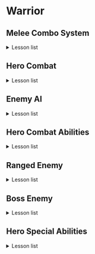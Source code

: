 # Warrior

## Melee Combo System
<details>
  <summary>Lesson list</summary>

  <details>

  <summary>
    
### 3-5 Hero Hero Gameplay Ability

  </summary>
    
> 本节主要内容是在以下两个文件中创建辅助函数（查找角色、控制器、组件等），以供蓝图调用
> - WarriorGameplayAbility
> - WarriorHeroGameplayAbility
  </details>

<details>
  <summary>
    
### 3-6 Ability Input Action

   </summary>
  
> 本节课主要是重复了Input Binding流程的前三个流程
> 
>> 全流程：Native Gameplay Tags -> Input Config Data Asset -> Custom Input Component -> Binding Inputs -> Assign Assets in Editor
>
> Native Gameplay Tags: 声明及定义GameplayTag
> 
> Input Cofig Data Asset: 创建了一个新的数组存储AbilityInputAction
> 
> Custome Input Component: 为绑定action创建了模板函数

</details>

<details>
  <summary>
    
### 3-7 Hero Ability Set

  </summary>

> Hero Character需要把标签传给Ablity System Component，通过标签激活对应的Ability，因此在UDataAsset_HeroStartUpData类里创建了一个结构体，维护标签与ability的关系，并重写了将能力赋予ASC的方法，这样在WarriorHeroCharacter的PossessedBy函数中就会调用子类的GiveToAbilitySystemComponent方法。
</details>

<details>
  <summary>
    
### 3-8 Binding Ability Input

  </summary>
  
> 在Input Component中将Ability与tag绑定，在Hero Character中，调用绑定方法并定义回调函数，回调函数负责触发技能。
</details>

<details>
  <summary>
    
### 3-10 Wait for Gameplay Event

  </summary>
  
> 这两节课主要是创建动画，创建了动画通知用的蓝图，传递标签，并定义了新的标签，供发送通知时使用。（标签主要是用来识别武器的）
</details>

<details>
  <summary>
    
### 3-13 Link Anim Layer

  </summary>
  
> 不同的武器会有不同的动画，为了避免创建复杂的动画图表，采用了分层的概念创建动画。
</details>

<details>
  <summary>
    
### 3-14 Default Weapon Ability

  </summary>
  
> 设置了能力蓝图中，能力标签对其他标签的屏蔽。
> 
> 角色在装备武器时，要链接动画图层，有不同的能力：卸下装备，轻攻击，重攻击等，重新绑定输入映射上下文。
> 
> 角色在卸下装备时，需要卸载动画图层，移除授予的能力，移除输入映射等。
> 
> 这些跟武器相关，所以将这些内容维护在AWarriorHeroWeapon类中，简而言之，我们在捡起武器的同时，也捡起了一套“系统”。
</details>

<details>
  <summary>
    
### 3-15 Grant Weapon Ability

  </summary>
  
> UWarriorAbilitySystemComponent类里添加了GrantHeroWeaponAbilities方法，根据武器关联的能力进行授予。
>
> 设置蓝图。
>
> （不知道为什么少了3-14节的几个资源，已补充）
</details>

<details>
  <summary>
    
### 3-16 Handle Unequip Axe

  </summary>
  
> 卸载武器时，需要unlinke anim class layers，删除mapping context以及清空授权的能力。
>
> UWarriorAbilitySystemComponent负责授权能力以及移除授权能力，已授权的FGameplayAbilitySpecHandle被保存在武器类中。
>
> 补充了3-15结尾遗留部分代码。
</details>

<details>
  <summary>
    
### Stop & Summarize

  </summary>
  
> 前面这部分主要内容是围绕着输入-技能展开的，抛开动画暂且不论，仅输入-技能而言，大概逻辑是mapping context将action与input tag对应起来，而mapping context被存储在data asset中；input component中定义了绑定函数，将action，tag与回调函数进行关联，hero character的possesedby函数加载data asset，setupplayerinputcomponent中则启用了input component中的绑定函数，回调函数也在hero character中被定义，但其真正的实现OnAbilityInputPressed则在WarriorAbilitySystemComponent中，该函数根据标签遍历可激活的技能列表（GetActivatableAbilities()返回的是【可激活】的技能，可激活也就是被授予的技能，区别于【已激活】），如果标签匹配则激活对应技能TryActivateAbility，此时会触发对应蓝图中Activate Ability事件，执行后续逻辑，比如播放montage，设置anim class layer，mapping context，授予能力等等。
> ![Image](README_Img/Chapter3_StopAndSummarize.png)
  </details>


<details>
  <summary>

### 3-17 Light Attack Ability

  </summary>

>讲解了轻攻击能力的配置流程，前面框架搭好以后，流程就是：
>
>定义tag -> 创建action -> Input config中将input tag与action绑定 -> 修改mapping context，将aciton与输入进行映射 -> 创建能力蓝图，设置标签 -> 在武器中修改weapon data，配置input tag与ability
>
>注意：能力蓝图中设置的是ability tag，而其他地方没有记错的话设置的是input tag，Weapon data中将input tag与能力蓝图绑定，也就与ability tag进行了关联。
</details>

<details>
<summary>

### 3-18 Combo Logic

</summary>

> 本节重点是在GA_Hero_LightAttackMaster中创建了连击的逻辑，连续攻击增加计数，超过一定时间进行重置。
> 
> GA_Hero_LightAttack_Axe中则维护了montage的映射。
>
> 注意，montage中的slot可以视作一个“动画播放通道”，以控制不同部位的动画。

</details>

<details>

<summary>

### 3-20 Heavy Attack Logic

</summary>

> 本节与上一节的内容同轻攻击。
  
</details>

<details>

<summary>

### 3-21 Warrior Function Library

</summary>

> 因为连击系统与动画是独立的，现在需要实现这样的功能：轻击3之后可以直接跳转到重击2，就需要进行通信。
>
> 本节创建了一个函数库以供后续使用，比如获取ASC组件，添加标签，移除标签，检测actor是否有标签等。
  
</details>

<details>

<summary>

### 3-22 Jump To Finisher
  
</summary>

> 在轻击和重击的功能蓝图中进行了轻击3->重击2的功能实现，主要思路就是通过Ability System Component添加标签，以识别能否进行跳转。
  
</details>

<details>

<summary>

### 3-23 Slow Motion and Sound FX
  
</summary>

> 基于AnimNotifyState类创建蓝图，重载函数以控制时间流速。
>
> 给montage添加慢动作及音效。
  
</details>

<details>

<summary>

### Bug Fixed
  
</summary>

> 上一节重击1的montage未保存。
>
> 修理了几处bug：之前定义event.unequip.axe标签时多打了空格，修复后导致人物不能正常收回武器，需要在收回武器的能力蓝图和montage中重新选择标签。

</details>

<details>

<summary>

### 3-24 Section Wrap Up
  
</summary>

> 注释调试代码，在FWarriorHeroAbilitySet这个结构体中，AbilityToGrant的类型换为更具体的子类UWarriorHeroGameplayAbility，删除部分无用资源。

</details>


</details>


## Hero Combat

<details>
  <summary>Lesson list</summary>

<details>

<summary>

### 4-3 Set Up Enemy Character
  
</summary>

> 前期准备，创建Enemy的C++类：character，startup data，gameplay ability，combat component。

</details>

<details>

<summary>

### 4-4 Gruntling Guardian
  
</summary>

> 创建动画蓝图，在创建模板动画蓝图的时候，并不需要指定骨骼。

</details>

<details>

<summary>

### 4-5 Asynchronous Loading
  
</summary>

> 主角因为只有一个，在加载start up data的时候是同步加载的，及时阻塞游戏进程，也很快就加载完了；而敌人数量可能是不定的，所以本节采用了异步加载的方式，在进行异步加载的时候还应用了lambda函数。
>
> 回顾一下start up data，该类主要是为了存储ablity而存在的，我们加载start up data也是为了授予主角/敌人能力的，注意，授予能力 ！= 激活能力。

</details>

<details>

<summary>

### 4-6 Spawn Enemy Weapon
  
</summary>

> 给敌人生成武器，创建游戏能力蓝图BP_Guardian_SpawnWeapon，需要设置tag，创建武器类，设置socket等。
</details>

<details>

<summary>

### 4-7 Attribute Set
  
</summary>

> 给角色设置血量，攻击力等属性。通过宏创建辅助函数。
>
> 点击~，在控制台输入showdebug abilitysystem后会显示设置的属性。
</details>

<details>
<summary>

### 4-8 Gameplay Effect
  
</summary>

> 上一节设置了AttributeSet，而Gameplay Effect的作用则是修改属性值。
>
> 本节同时也建立了Curve Table，有点类似于Excel表格填表。
</details>

<details>
<summary>

### 4-9 Apply Gameplay Effect To Self
  
</summary>

> 创建好Gameplay Effect以后，下一步就是怎么应用的问题，首先在UDataAsset_StartUpDataBase中保存UGameplayEffect，之后在GiveToAbilitySystemComponent函数中应用Gameplay Effect。
>
> 注意在DA_Hero中，给StartUpGameplayEffects进行赋值时，有先后顺序，先是MaxHealth，再是CurrentHealth。
</details>


<details>
<summary>

### 4-10 Init Enemy Attributes
  
</summary>

> 跟角色设置属性以及Gameplay Effect的流程差不多，在控制台输出调试信息的时候page down切换到敌人身上，也没有正确显示，于是修改了DefaultGame.ini文件。
</details>

<details>
<summary>

### 4-11 Pawn Combat Interface
  
</summary>

> 为了做伤害检测，首先需要处理武器的碰撞，而碰撞实际跟动画有关，需要设置ANS_ToggleWeaponCollision，因为AnimNotifyState有明确的起止点，以便启用/禁用武器碰撞。
>
> 为了能够启用武器碰撞，首先要获取武器，而武器可以在PawnCombatComponent中被获取，所以可以在PawnCombatComponent中设置一个ToggleCollision函数。
>
> 那么问题是怎么获取PawnCombatComponent？我们可以访问的是HeroCombatComponent/EnemyCombatComponent，对于启用/禁用碰撞而言，我们只需要访问基类PawnCombatComponent即可。
>
>> 1.用FindComponentByClass()获取组件。
>> 
>> 2.BaseCharacter实现自定义的IPawnCombatInterface接口，该接口中只有一个纯虚函数GetPawnCombatComponent()，HeroCharacter/EnemyCharacter需要覆盖虚函数并返回自己的CombatComponent。

</details>

<details>
<summary>

### 4-12 Toggle Weapon Collision
  
</summary>

> 在PawnCombatComponent中创建ToggleWeaponCollision以启用/禁用碰撞，在AnimNotifyState类中进行调用，并在montage中确定AnimNotifyState的起止点。

</details>

<details>
<summary>

### 4-13 On Weapon Begin Overlap
  
</summary>

> 本节主要内容为hit流程，在WeaponBase类有WeaponCollisionBox，将BeginOverlap与EndOverlap与WeaponCollisionBox进行绑定，对碰撞的物体进行检测。
>
> UPawnCombatComponent则用来处理武器碰撞，创建ToggleWeaponCollision函数待完善。

</details>

<details>
<summary>

### 4-14 On Target Interacted
  
</summary>

> 声明委托类型，在进行碰撞时或者碰撞结束后，调用委托绑定的回调函数。
>
> ![Image](README_Img/4-14.png)

</details>


<details>
<summary>

### 4-15 Notify Melee Hit
  
</summary>

> 确保每次攻击时，只攻击一次：在PawnCombatComponent创建一个AAcotr*数组，当检测到对象时加入数组，之后如果再次检测到同一个actor，则直接跳过。
>
> 检测到物体以后，下一步就是进行通知以便就行后续的伤害处理，HeroCombatComponent中重写了OnHitTargetActor，进行伤害检测，在此函数中调用函数UAbilitySystemBlueprintLibrary::SendGameplayEventToActor()。在GA_LightAttack中定义了WaitGameplayEvent节点负责监听（选择了同一个标签），当SendGameplayEventToActor调用以后，该事件会被激活，执行后续伤害处理流程。

</details>

<details>
<summary>

### 4-16 Set Up Attack Montages
  
</summary>

> 为其他轻攻击、重攻击添加ANS通知；为重攻击添加WaitGameplayEvent节点，检测事件。

</details>


<details>
<summary>

### 4-17 Make Gameplay Effect Spec Handle
  
</summary>

> 前面做了hit检测，后续自然就是进行伤害处理，如何通过gameplay effect影响attribute set，流程如图所示：
>
> ![Image](README_Img/4-17.png)
>
> 本节主要是在UWarriorHeroGameplayAbility类中创建了MakeHeroDamageEffectSpecHandle函数，返回FGameplayEffectSpecHandle以供后续使用。

</details>

<details>
<summary>

### 4-18 Hero Damage Info
  
</summary>

> 上一节课的补充，为MakeHeroDamageEffectSpecHandle准备入参，创建Effect Class，tag，获取base damage等。

</details>

<details>
<summary>

### 4-19 Apply Effect Spec Handle To Target
  
</summary>

> 创建好gameplay effect spec handle以后，下一步就是将handle应用于目标：在UWarriorGameplayAbility创建了相关函数，重点是调用UAbilitySystemComponent::ApplyGameplayEffectSpecToTarget函数。

</details>

<details>
<summary>

### 4-20 Capture Relevant Attributes
  
</summary>

> 为了能够进行伤害计算，需要对attributes进行捕获，本节课提供了两种方式进行捕获：一种是较慢的方式，另一种则是通过宏相对而言较快的方式进行捕获。

</details>

<details>
<summary>

### 4-21 Retrieve Hero Damage Info
  
</summary>

> 上节课对attributes进行了捕获，这节课主要是重载UGameplayEffectExecutionCalculation下的Execute_Implementation函数，以取得attributes的值。

</details>

<details>
<summary>

### 4-22 Calculate Final Damage Done
  
</summary>

> 在Execute_Implementation函数中编写**伤害计算逻辑**。

</details>

<details>
<summary>

### 4-23 Set Up Heavy Attacks For Damage
  
</summary>

> 在蓝图中修改heavy attck的逻辑，使得gameplay effect能够作用于attributes。
>
> 至此，前面流程图中Gameplay Effect Execution Calculation环节也就结束了。

</details>


<details>
<summary>

### 4-24 Modify Health Attribute
  
</summary>

> 重载PostGameplayEffectExecute函数，通过Data.EvaluatedData.Attribute与其他属性进行匹配，修改对应的属性。
>
> 本节遇到一个问题就是GAMEPLAYATTRIBUTE_PROPERTY_GETTER(ClassName, PropertyName)没有生效，而其他的Getter和Setter都是正常的，应该是跟宏里面static有关。

</details>

<details>
<summary>

### 4-25 Hit React Ability
  
</summary>

> 从本节开始，下面几节主要做一些所谓的“打击感”。
>
> 首先是受击反馈，这也是一种ability，敌人的ability流程是：Ability Tags -> Gameplay Ability Blueprint（先创建基类蓝图，写逻辑，子类蓝图填数据） -> Anim Montage -> Grant Ability（DA里选择对应能力蓝图）。

</details>

<details>
<summary>

### 4-26 Trigger Hit React Ability
  
</summary>

> 之前已经授予了能力，下一步是怎么“触发”的问题，很明显，在角色进行攻击的时候触发敌人的受击动画，所以在GA_Hero_LightAttackMaster蓝图中使用了蓝图库中的方法Send Gameplay Event To Actor，此方法被调用后，触发GA_Enemy_HitReact_Base事件，从而调整敌人面向的方向以及播放蒙太奇。

</details>

<details>
<summary>

### 4-27 Material Hit FX
  
</summary>

> 修改重击蓝图，使得重击能够触发受击动画。
>
> 修改enemy的材质，并通过参数对enemy材质进行控制，在GA_Enemy_HitReact_Base蓝图中，在角色被击中时修改参数，从而使得enemy呈现出不同的样子。

</details>

<details>
<summary>

### 4-28 Hit Pause
  
</summary>

> 实现了“卡肉”效果。Hit pause也是作为主角的一种ability，实现流程与之前基本一致，而hit pause则是通过event进行触发的，enemy的受击动画，通过在蓝图中调用Send Gameplay Event To Actor进行触发，而hit pause这里则在C++中调用了SendGameplayEventToActor函数进行触发。

</details>

<details>
<summary>

### 4-29 Camera Shake
  
</summary>

> GA_Hero_HitPause蓝图中加入相机抖动节点，创建相机抖动蓝图。

</details>


<details>
<summary>

### 4-30 Hit React Sound
  
</summary>

> 在敌人的montage中添加受击音效。
>
> 为了解决同时击中多个敌人导致同时播放多个音效的问题，创建Sound Concurrency资产，控制同时播放的音效数量。

</details>

<details>
<summary>

### 4-31 Gameplay Cues
  
</summary>

> 斧头的击中音效不要放在montage里，因为我们想要的是只有在斧头击中目标以后才播放击中音效。
>
> 本节使用了Gameplay Cue来播放音效。

</details>

<details>
<summary>

### 4-32 Enemy Death Ability
  
</summary>

> Enemy Death Process：Attribute Set(Add tag to actor) → Play Death Montage(Triggered on tag added) → Death FX(Material FX / Particle FX)
>
> 本节首先完成了死亡能力的授予，与其他ability流程一样，只不过触发ability变成了通过tag触发。
>
> 在GA_Enemy_Death_Base蓝图中播放montage和执行gameplay cue播放声音。

</details>


<details>
<summary>

### 4-33 BP Death Interface
  
</summary>

> 解决enemy死亡以后动画恢复至idle的问题，需要停用动画，关闭碰撞等。
>
> 怎么从EndAbility调用BP_Enemy_Character_Base中的逻辑？可以选择Cast to或者使用蓝图接口，本节创建了蓝图接口以实现通信。

</details>

<details>
<summary>

### 4-34 Dissolve Material FX
  
</summary>

> 给enemy和enemy weapon添加死亡后慢慢消失的效果，也就是在BP_EnemyCharacter_Base中修改材质参数，缓慢溶解的过程使用timeline来实现。
>
> 之前一直不是很清楚texture, material, anim, montage, mesh, skeleton的区别，这里说一下自己的浅见：
> > texture & material: texture是基元，提供纹理信息，而material则是综合texture及算法实现的效果，比如溶解效果的实现。
> > 
> > anim & montage: 同样anim是基元，montage在anim的基础上，进行动画的逻辑控制、动画混合等。
> > 
> > mesh & skeleton: mesh是3D模型的集合结构，决定了物体的形状，而skeleton是由骨骼和关节组成的层级结构，驱动mesh变形以实现动画。

</details>


<details>
<summary>

### 4-35 Dissolve Niagara FX
  
</summary>

> 使用Spawn System Attached给死亡后的enemy添加粒子特效，首先在蓝图接口中将Niagara作为函数的输入，之后在蓝图中进行加载。添加完后的粒子效果有个问题，就是颜色与enemy溶解时材质的颜色不一致，所以获取enmey的材质，找到其颜色参数，赋予niagara相关参数即可。

</details>

<details>
<summary>

### 4-36 Pawn UI Component
  
</summary>

> 创建PawnUIComponent及其子类，创建PawnUIInterface接口，以便查找PawnUIComponent，使WarriorBaseCharacter及子类实现该接口。

</details>

<details>
<summary>

### 4-37 Broadcast Value Change
  
</summary>

> AttributeSet中获取UIComponent，而UIComponent中定义了**委托函数**，当属性发生变化时，AttributeSet中获取的UIComponent则会进行广播。

</details>

<details>
<summary>

### 4-38 Listen For Broadcasting
  
</summary>

> 创建WarriorWidgetBase基类，该类重载NativeOnInitialized函数，此函数通过IPawnUIInterface接口获得HeroUIComponent，调用BP_OnOwningHeroUIComponentInitialized函数（此函数在Widget蓝图中被重写，绑定血量修改时的事件）。
>
> 角色蓝图中添加了Widget，之后触发Widget蓝图中NativeOnInitialized函数，子类中重载了调用BP_OnOwningHeroUIComponentInitialized函数，则会对其进行调用。
>
> 注意，此时在AttributeSet中，我们通过接口进行了广播，它并不知道Widget的存在；而反观WarriorWidgetBase类，借助于基类中的蓝图接口，它的子类蓝图也只是绑定了委托事件，并不知道AttributeSet的存在。

</details>

<details>
<summary>

### 4-39 Enemy Init Created Widget
  
</summary>

> 与上一节的内容差不多，为enemy创建widget相关逻辑。

</details>

<details>
<summary>

### 4-40 Template Widgets
  
</summary>

> 创建UI模板部件。

</details>

<details>
<summary>

### 4-41 Set Status Bar Fill Color
  
</summary>

> 在蓝图中编写状态条的颜色逻辑。

</details>

<details>
<summary>

### 4-43 Hero Overlay Widget
  
</summary>

> 创建角色UI的canvas（少用，用多了影响性能），排列之前创建的模板部件。
>
> WBP_HeroOverlay蓝图中重写WarriorWidgetBase类中的BP_OnOwningHeroUIComponentInitialized函数，将委托事件赋予函数逻辑，从而在进行广播的时候修改状态条。
>
> 将创建widget作为能力蓝图赋予角色。

</details>

<details>
<summary>

### 4-44 Enemy Health Widget Component
  
</summary>

> 创建敌人的health bar，在AWarriorEnemyCharacter类的构造函数中创建WidgetComponent，在BeingPlay()中调用UWarriorWidgetBase类中的InitEnemyCreatedWidget函数，使得health bar实时显示enemy血量。

</details>

<details>
<summary>

### 4-45 Hide Enemy Health Bar
  
</summary>

> 在WBP_DefaultEnemyHealthBar蓝图中编写health bar的隐藏逻辑，比如一开始是隐藏的，一定时间后不被攻击会隐藏，血量清空后会隐藏。注意初始化的时候会调用一次OnCurrentHealthChanged_Event节点。

</details>

<details>
<summary>

### 4-46 Update Weapon Icon
  
</summary>

> 实现装备/卸载武器时变换图标的功能：图标作为weapon data的一种资源，在装备/卸载武器的ability中，触发广播，对应的委托事件则负责更新图标。

</details>

<details>
<summary>

### 4-47 Final Tweaking
  
</summary>

> 解决切换武器图标时一闪而过的白色背景问题，导致该问题发生的原因为图片是异步加载的，在加载完以前就执行了后续流程。解决方式未创建了一个手动加载资源的自定义事件（也可以采用delay的方式解决）。
>
> 调整UI显示。

</details>

  
</details>


## Enemy AI

<details>
  <summary>Lesson list</summary>

  <details>
<summary>

### 5-3 Crowd Following Component
  
</summary>

> 躲避算法分为两种：RVO Avoidance与Detour Crowd Avoidance，从表现上来看Detour Crowd Avoidance更好一些。
>
> 创建AWarriorAIController，在初始化方法中设置PathFollowingComponent为UCrowdFollowingComponent，以启用Detour Crowd Avoidance；创建敌人AI蓝图。

</details>


<details>
<summary>

### 5-4 AI Perception
  
</summary>

> 实现AI的perception功能，创建EnemyPerceptionComponent与AISenseConfig_Sight，设置相关属性。创建另一个新函数，以便绑定到委托事件。

</details>

<details>
<summary>

### 5-5 Generic Team ID
  
</summary>

> 设置TeamID以分辨不同的阵营，原理是实现IGenericTeamAgentInterface接口，重写其中函数。

</details>



<details>
<summary>

### 5-6 Behavior Tree
  
</summary>

> 使用行为树来控制enemy的行为逻辑，创建黑板，其中的key对应的value通过C++进行配置，OnEnemyPerceptionUpdated是绑定的委托事件，当敌人感知到actor的时候，则对key进行设置。
>
> 为了能够运行行为树，需要在AIController中重写OnPosses函数，执行Run Behavior Tree节点。

</details>

<details>
<summary>

### 5-7 Configure AI Avoidance
  
</summary>

> 为了拥有更好的avoidance质量，需要设置一些参数，分为两部分：
>
> > 其中一部分参数并没有暴露给蓝图，可以在C++中创建一些暴露给蓝图的变量，通过这些变量设置参数。
> > 
> > 另外一部分参数通过Project Settings - Crowd Manager来进行设置。

</details>

<details>
<summary>

### 5-8 Behavior Tree Node Types
  
</summary>

> 讲解了行为树中的四种节点类型：composite node, decorator node, service node, task node。
>
> 创建service node，可通过蓝图/C++实现service逻辑。

</details>

<details>
<summary>

### 5-9 Observer Aborts
  
</summary>

> 设置selector节点下不同分支的中止策略。

</details>

<details>
<summary>

### 5-10 Orient To Target Actor
  
</summary>

> 通过C++的方式编写自定义Service，父类可以选择BTService或者BTService_BlackboardBase，BTService类基本需要从头开始编写，而BTService_BlackboardBase类中有一些初始代码。
>
> 重写TickNode函数，实现enemy面向角色的功能。

</details>

<details>
<summary>

### 5-11 Environment Query System
  
</summary>

> 简单介绍了EQS的各种概念以及使用。

</details>

<details>
<summary>

### 5-12 Custom Query Context
  
</summary>

> 修复enemy同时感知角色和test pawn的问题。
>
> 通过蓝图自定义context，使得item生成在角色周围，EQS负责生成item，过滤item；在行为树中运行EQS任务，将过滤出来的点存到黑板的键值中，MoveTo节点又从中获取位置，从而控制enemy移动。

</details>

<details>
<summary>

### 5-13 Toggle Strafing State
  
</summary>

> 通过蓝图自定义task处理敌人的strafing状态：设置旋转，最大行走速度，添加标签等。
>
> > 注意：对于自定义蓝图的行为树节点，默认是存在于世界中的实例，意味着变量的值在不同的execution中可以被保存，只适用于蓝图，而不能适用于C++（因为没有被实例化）。

</details>


<details>
<summary>

### 5-14 Calculate Direction
  
</summary>

> UWarriorCharacterAnimInstance类中声明了新的变量LocomotionDirection，并在NativeThreadSafeUpdateAnimation函数中进行更新。在ABP_Enemy_Base中引入该变量，同时声明一个新的blend space变量，通过该变量控制blend space动画的播放效果。（主要是展示了C++中变量与blend space的配合）

</details>

<details>
<summary>

### 5-15 Strafing Blend Space
  
</summary>

> 创建enemy的blend space，通过horizontal axis和vertical axis两个轴变量来控制动画表现。

</details>


<details>
<summary>

### 5-16 Compute Success Chance
  
</summary>

> 通过蓝图自定义行为树中的装饰器节点，以计算敌人有多大的概率发起攻击。

</details>

<details>
<summary>

### 5-17 Dot Product Test
  
</summary>

> 敌人在选择位置的时候，周围生成的点都是可选的，想要过滤掉敌人前方的一些点：原理上点积可以比较两个向量之间的角度，所以在EQS查询中增加了Dot测试以进行过滤。

</details>

<details>
<summary>

### 5-18 Enemy Melee Ability
  
</summary>

> 授予敌人ability的流程：创建ability基类蓝图 -> 创建ability子类蓝图 -> 配置DA_Guardian。

</details>

<details>
<summary>

### 5-19 Activate Ability By Tag
  
</summary>

> 激活enemy能力：
>
> > 1.在UWarriorAbilitySystemComponent类中定义函数TryActivateAbilityByTag，通过标签激活能力。
> >
> > 2.创建BTTask_ActivateAbilityByTag蓝图，重写父类蓝图中定义的OnEnemyExecuteTask函数，获取ability system component，调用定义的TryActivateAbilityByTag函数，以激活能力。
> >
> > 3.在行为树中执行该任务（行为树需要配置给AI Controller）。

</details>


<details>
<summary>

### 5-20 Is Target Pawn Hostile

</summary>

> 给montage添加notify state，使得武器碰撞到角色时启用碰撞。
>
> 判断是否为地图pawn，UWarriorFunctionLibrary类中创建函数IsTargetPawnHostile，通过GenericTeamId判断是否为敌对。
>
> UEnemyCombatComponent类中重写OnHitTargetActor委托函数。

</details>


<details>
<summary>

### 5-21 Notify Melee Hit

</summary>

> 重写OnHitTargetActor，避免单次挥动武器，多次判定。
>
> > 借助于SendGameplayEventToActor函数，调用事件（GA_Enemy_MeleeAttack_Base蓝图中的Wait Gameplay Event节点）。

</details>

<details>
<summary>

### 5-22 Make Enemy Damage Effect Spec Handle

</summary>

> 为了能够应用伤害，在C++中创建MakeEnemyDamageEffectSpecHanlde函数，返回FGameplayEffectSpecHandle，以供调用ApplyEffectSpecHandleToTarget节点。

</details>

<details>
<summary>

### 5-23 Apply Enemy Damage

</summary>

> MakeEnemyDamageEffectSpecHandle中有个入参是InDamageScalableFloat，在蓝图中提升为了变量，为其指定curve table。

</details>

<details>
<summary>

### 5-24 Motion Warping

</summary>

> 解决enemy朝向问题：采用Motion Warping插件。
>
> 在C++中创建UMotionWarpingComponent，之后在montage中设置notify state，设置参数（注意动画要启用root motion）。

</details>

<details>
<summary>

### 5-25 Update Motion Warp Target

</summary>

> 继续上一节的工作，我们需要enemy更新它的朝向，但是又不必每帧更新，可以采取自定义BTService的方式实现，重写蓝图中Receive Tick AI事件。从黑板中获取键TargetActor，同时这个名称与notify state中Warp Target Name要一致。

</details>

<details>
<summary>

### 5-26 Construct Native BT Task

</summary>

> 解决另外一个问题：当角色处于敌人正后方时，敌人先播放攻击动画再转身。
>
> 以BTTaskNode节点为父节点，创建自定义蓝图节点。
>
> 值得注意的是：C++创建的Behavior task默认不会在世界中进行实例化，所以对于那些没有实例化的节点，一般来说变量的值也无法保存。
> >
> > 如果要重用变量中的值：需要创建结构体，重写GetInstanceMemorySize函数，重写后会为结构体分配内存，之后就可以从该结构体中取值了。

</details>


<details>
<summary>

### 5-27 Rotate Enemy In Task

</summary>

> 重写ExecuteTask及TickTask函数，在ExecuteTask中返回InProgress，由TickTask函数处理剩余部分逻辑，以实现转向。

</details>

<details>
<summary>

### 5-28 Melee Attack Branch

</summary>

> 根据之前创建的节点，配置enemy的行为树。

</details>


<details>
<summary>

### 5-29 Does Actor Have Tag Decorator

</summary>

> 本节要解决的问题是，敌人在撤回原来的位置时，如果受到攻击，仍然继续往回撤，此时敌人应该进行反击。
>
> 想要通过添加装饰器节点来解决该问题，当敌人受到攻击时，添加tag表示敌人的状态。行为树中检测tag的节点并不能中断其他分支，于是考虑自定义BTDecorator节点，重写PerformConditionCheckAI函数。

</details>

<details>
<summary>

### 5-30 Duration Gameplay Effect

</summary>

> 上节课提到要给敌人添加tag表示受到攻击。
>
> 怎么添加：通过持续性的gameplay effect进行添加。
>
> 何时添加：在敌人受到攻击时添加，也就是在敌人hit react的ability中添加此标签。

</details>

<details>
<summary>

### 5-31 Should Abort All Logic

</summary>

> 当角色hp为0的时候，enemy应该停止攻击：为行为树创建新的装饰器节点，使用蓝图重写PerformConditionCheckAI逻辑，通过dead标签检测actor是否死亡。

</details>

<details>
<summary>

### 5-32 Guardian Attack Sound FX

</summary>

> 在enemey的montage中添加喊叫和攻击的音效，另外通过tag在ability中播放命中敌人时的gameplay cue。
>
> 目前总结下来，montage添加的音效是和动画相关的，而gameplay cue添加的音效是和逻辑相关的。

</details>

</details>

## Hero Combat Abilities

<details>
<summary>Lesson list</summary>

<details>

<summary>
    
### 6-3 Two-Key Input Action

</summary>

> 给角色添加翻滚的能力，首先回顾一下添加角色能力的流程：Ability Tags -> Gameplay Ability Blueprint -> Anim Montage -> Ability Input Action -> Grant Ability。
>
> 翻滚需要按方向键 + 空格键，在配置InputAction的时候，要选择与IA_Move协同触发。之后
> - 配置InputConfig，将InputAction与InputTag对应。
> 
> - 配置MappingContext，将InputAction与用户输入绑定。、


</details>

<details>

<summary>
    
### 6-4 Get Last Movement Input

</summary>

> 通过Motion Warping扭曲角色动画，使得角色朝运动方向翻滚。
>
> 流程：
>  - 在montage中添加notify state，设置warp target name，注意要取消warping translation的对勾（否则角色会瞬移）。
>  - 在ability通过Get Last Movement Input Vector获取角色移动向量（也就是角色在翻滚瞬间的朝向），通过Add or Update Warp Target from Location and Rotation变形角色动画。


</details>


<details>

<summary>
    
### 6-5 Rolling Distance

</summary>

> 控制翻滚的距离，实现方式同样也是通过motion warping，需要注意的时候，此次添加notify state的时候要勾选warping translation，取消勾选warp rotation，其他与变形翻滚朝向做法差不多。
>
> 值得一提的是调用了line trace for objects节点绘制线条，以供调试。


</details>


<details>

<summary>
    
### 6-6 Get Value At Level

</summary>

> 上一讲中，翻滚方式是通过硬编码控制的，本讲对其进行了优化：设置一个ScalableFloat变量，选择对应的Curve Table。
>
> 为了从ScalableFloat变量中获取float值，在UWarriorFunctionLibrary类中声明了一个辅助函数以实现此功能。


</details>

<details>

<summary>
    
### 6-7 Rolling Sound FX

</summary>

> 添加翻滚音效。


</details>


<details>

<summary>
    
### 6-8 Hero Hit React Ability

</summary>

> 创建受击能力蓝图和montage。


</details>


<details>

<summary>
    
### 6-9 Trigger Hero Hit React

</summary>

> 授予角色受击能力，之后就是能力的激活：在GA_Enemy_MeleeAttack_Base中，通过Send Gameplay Event to Actor节点激活受击能力（应该是在蓝图Class Defaults的Ability Triggers中进行了对应）。

</details>


<details>

<summary>
    
### 6-10 Hero Hit FX

</summary>

> 创建材质实例，当角色被攻击时，在能力蓝图中修改材质的参数，从而显示不一样的颜色。

</details>


<details>

<summary>
    
### 6-11 Compute Hit React Direction

</summary>

> 计算受击方向：首先取得两个向量——角色的前向向量与角色到敌人的向量，通过点击计算两个向量之间的角度，但结果都是正的，不能分清左右关系；再通过叉积判断左右关系。
>
> 注意：虚幻中叉积是符合左手法则的。

</details>

<details>

<summary>
    
### 6-12 Hit React Tags

</summary>

> 计算受击方向后，返回不同的标签以说明敌人的方位。

</details>

<details>

<summary>
    
### 6-13 Switch On Gameplay Tags

</summary>

> 上一讲的函数返回的是不同的标签，为了根据不同的标签选择不同的montage，首先把montage提升为变量，然后调用Swithc on Gameplay Tag节点，根据不同的标签赋予montage变量不同的值，从而播放不同的动画。
>
> 另外有一个问题就是动画效果不太明显，似乎是混合导致的，解决方式是将UpperPose单独存储起来，当角色没有进行移动时，播放该pose。

</details>

<details>

<summary>
    
### 6-14 Hit React Sound FX

</summary>

> 添加角色被攻击时的音效。

</details>

<details>

<summary>
    
### 6-15 Hero Block Ability

</summary>

> 增加角色格挡技能。
>
> 定义tag -> 处理input action时的回调函数（AWarriorHeroCharacter类中SetupPlayerInputComponent方法进行的绑定，绑定回调函数Input_AbilityInputReleased） -> 创建gameplay ability蓝图并选择好对应的标签 -> 创建input action -> 配置input config -> 因为格挡技能只有在装备武器时才能使用，所以将其指定为武器的ability，在BP_HeroAxe中搜索Weapon Data，添加格挡能力 -> 配置IMC_Axe，将输入与input action进行绑定

</details>

<details>

<summary>
    
### 6-16 Add Gameplay Cue To Owner

</summary>

> 创建格挡montage，设置为循环播放；GA蓝图中设置播放montage；当被攻击时可以取消格挡能力，所以要配置对应的tag。
>
> 调用Add GameplayCueWithParams To Owner节点，创建gameplay cue蓝图（我们希望当ability是激活状态时，gameplay cue也是激活状态，选择以GameplayCueNotify_Actor为父类蓝图），配置Class Defaults。
> 
> - 重写While Active方法（当gameplay cue被附件到owner时只会调用一次），播放声音和特效。
> 
> - 重写OnRemove方法，销毁component。

</details>

<details>

<summary>
    
### 6-17 Is Valid Block

</summary>

> 本节开始编写格挡判定逻辑，在UEnemyCombatComponent类的OnHitTargetActor方法中，首先需要判断是否是有效的格挡，而判断方法则是通过角色与敌人前向向量的点击进行判断，如果小于-0.1f，则被认为是一次有效的格挡。

</details>


<details>

<summary>
    
### 6-18 Notify Successful Block

</summary>

> 当格挡有效时，在C++中调用SendGameplayEventToActor函数，并发送Player_Event_SuccessfulBlock标签。在GA_Hero_Block蓝图中，则调用Wait Gameplay Event节点，通过event tag关联事件，从而收到事件通知。

</details>

<details>

<summary>
    
### 6-19 Handle Successful Block

</summary>

> 本讲主要是写格挡成功后的蓝图逻辑，主要实现了三个功能：朝向敌人，小距离后退，添加特效。

</details>

<details>

<summary>
    
### 6-20 Is Perfect Block

</summary>

> 在格挡能力蓝图中，通过时间判断是否为完美格挡。

</details>


<details>

<summary>
    
### 6-21 Notify Perfect Block

</summary>

> 当格挡为完美格挡时，通过Set Global Time Dilation节点增加子弹时间效果；创建GameplayCue，重写OnExecute函数，通过Execute GameplayCueWithParams On Owner节点生成特效。
>
> 本节遇到了一个卡了挺久的Bug：当完美格挡时，子弹时间一直没有恢复到正常流速。
>
> 原因：UWarriorAbilitySystemComponent的OnAbilityInputReleased函数中，松开按键时，会调用CancelAbilityHandle()，取消技能。在蓝图中，时间流速变慢后，有个delay节点，如果此时松开格挡键位，该技能就被取消掉了，也就是进入了end ability，并没有从delay节点正常执行下去，恢复正常的时间流速。

</details>


<details>

<summary>
    
### 6-22 Initiate Counterattack

</summary>

> 解决上节课中提到的Bug：在OnEndAbility事件之后，判断一下global time dilation是否为1，如果不是的话重新恢复为1。
>
> 实现完美格挡后终结技：设置计时器，如果0.3秒内进行攻击，则切换为处决攻击，本讲只是简单地将处决攻击变为轻/重击的最后一次攻击，然后通过标签判断当前攻击是否为处决攻击，是的话直接跳转到最后一次攻击。

</details>

<details>

<summary>
    
### 6-23 Set Up Target Lock Ability

</summary>

> 实现Target Lock需要解决的问题：
>
> - Toggleable Ability
> - Get Available Targets
> - Draw/Update Target Lock Widget
> - Switch Animation Poses
> - Switch Target
>
> 本节为锁定目标能力的准备工作：
>
> 首先创建C++类UHeroGameplayAbility_TargetLock，需要重写ActivateAbility与EndAbility函数（暂时只是调用super）；定义需要的标签；创建蓝图类。

</details>


<details>

<summary>
    
### 6-24 Toggle Target Lock

</summary>

> 本讲对锁定目标的输入策略进行了设置：首先是UWarriorAbilitySystemComponent类的OnAbilityInputPressed方法中，要对toggleable的能力进行判断，从而控制能力的激活与结束；然后配置DA_InputConfig，创建InputAction，配置IMC_Axe（只有装备武器时才能锁定敌人），再就是在BP_HeroAxe中进行能力的授予。

</details>


<details>

<summary>
    
### 6-25 Get Available Targets

</summary>

> 在一定范围内获取所有目标，简单讲就是调用UKismetSystemLibrary::BoxTraceMultiForObjects函数，填写相应的参数，将检测到的目标加入到TArray数组中。

</details>


<details>

<summary>
    
### 6-26 Get Nearest Target

</summary>

> 继续补充TryLockOnTarget的逻辑，如果没有可锁定的目标，需要取消目标锁定的能力（当调用CancelAbility方法后，会执行EndAbility方法）。
>
> 通过UGameplayStatics::FindNearestActor方法获取距离角色最近的actor。

</details>


<details>

<summary>
    
### 6-27 Draw Target Lock Widget

</summary>

> 绘制锁定图标：首先创建widget蓝图，之后创建UHeroGameplayAbility_TargetLock::DrawTargetLockWidget函数，CreateWidget创建实例，之后通过AddToViewport进行绘制。

</details>

<details>

<summary>
    
### 6-28 Set Target Lock Widget Position

</summary>

> 设置widget的位置：UWidgetLayoutLibrary::ProjectWorldLocationToWidgetPosition可将3维空间的坐标投影到2D空间，再调用SetPositionInViewport将widget绘制到指定位置。
>
> 此时会发现widget与正确位置有一些偏差，原因是没有考虑widget本身的大小。DrawnTargetLockWidget->WidgetTree->ForEachWidget的入参传入一个匿名函数，可以获取到widget的宽度和高度。

</details>


<details>

<summary>
    
### 6-29 Execute Task On Tick

</summary>

> 我们需要解决的问题是：当角色移动时，绘制的widget位置失效，所以我们需要每一帧对widget的位置进行更新，但是gameplay ability并不支持tick函数。
>
> 解决方式：自定义ability task，重写TickTask函数，定义委托事件，在ability蓝图中调用ability task。

</details>


<details>

<summary>
    
### 6-30 On Target Lock Tick

</summary>

> 上一讲自定义了以tick形式执行任务的ability task，本讲就是在上一讲的基础上，声明了OnTargetLockTick函数，更新widget的位置，然后以tick的频率执行即可。

</details>

<details>

<summary>
    
### 6-31 Orient To Target While Target Lock

</summary>

> 继续补充OnTargetLockTick函数，使得锁定目标时，摄像机和角色始终朝向被锁定的敌人。（注意，此处通过设置controller的旋转，从而影响摄像机的旋转）

</details>

<details>

<summary>
    
### 6-32 Switch To Target Lock Poses

</summary>

> 创建持有武器锁定敌人移动的动画混合空间，并进行应用。

</details>

<details>

<summary>
    
### 6-33 Target Lock Walk Speed

</summary>

> 设置锁定敌人时的最大行走速度。
>
> 在混合空间中，混合动画容易抽动，勾选Wrap Input后效果好很多。

</details>


<details>

<summary>
    
### 6-34 Switch Target Input Action

</summary>

> 本讲开始实现锁定目标时的切换功能：定义了输入标签，在AWarriorHeroCharacter类中调用BindNativeInputAction进行绑定，创建input action，在input config中进行对应。

</details>

<details>

<summary>
    
### 6-35 Target Lock Mapping Context

</summary>

> 在UHeroGameplayAbility_TargetLock中设置一个UInputMappingContext*变量，存储锁定时的mapping context，然后创建函数分别装载和卸载mapping context。
>
> 在卸载mapping context之前，对controller是否存在做了一个判断，防止引起崩溃。

</details>

<details>

<summary>
    
### 6-36 Notify Switch Target

</summary>

> 在AWarriorHeroCharacter::Input_SwitchTargetTriggered方法中获取偏移量，在Input_SwitchTargetCompleted方法中，调用SendGameplayEventToActor函数触发事件。
>
> 之后在GA_Hero_TargetLock蓝图中，调用Wait Gameplay Event节点，通过tag监听事件。

</details>


<details>

<summary>
    
### 6-37 Handle Switch Target

</summary>

> 主要是逻辑的编写，通过叉积判断位置关系，然后取最近的敌人进行锁定。

</details>


<details>

<summary>
    
### 6-38 Hero Death

</summary>

> 创建GA_Hero_Death能力蓝图，创建montage，在DA_Hero里进行配置，以授予该能力。
>
> 为了在character死亡的情况下，停止敌人的攻击，在行为树中，检测一下target actor是否有dead标签。

</details>


<details>

<summary>
    
### 6-39 Tweaking Target Lock

</summary>

> 调整了一下锁定目标时摄像机的位置。

</details>


</details>

## Ranged Enemy

<details>
  <summary>Lesson list</summary>
  
<details>
  
<summary>
    
### 7-2 Ranged Enemy Starting Weapon

</summary>

> 创建新类型的敌人，需要指定mesh，animation等。同时为了使敌人在生成时手里带着武器，需要复制能力蓝图，并配置Data Asset授予能力。

</details>

<details>
  
<summary>
    
### 7-3 Glacer Starting Stats

</summary>

> 设置敌人的初始状态：在Curve Table中设置数值，在GE_Guardian_StartUp蓝图类（Gameplay Effect的子类）中配置Curve Table，之后在Data Asset(DA_Glacer)中配置GE_Guardian_StartUp。
>
> 其实gameplay effect与ability存储在UDataAsset_StartUpDataBase(Data Asset子类)中，在授予完能力之后，通过ApplyGameplayEffectToSelf方法应用effect。
>
> 查看effect是否生效：控制台输入showdebug abilitysystem，按page down键选到敌人即可。

</details>

<details>
  
<summary>
    
### 7-4 Glacer Hit React

</summary>

> 设置敌人的血量条、受击时的材质、死亡时的特效（包括武器）等。

</details>

<details>
  
<summary>
    
### 7-5 Ranged Behavior Tree

</summary>

> 修复当角色在墙边翻滚时，会移动到原点的问题：当无效命中时，impact point会是一个零向量，需要判断一下是否有效。
>
> 给敌人配置AI Controller，在AI Controller中配置行为树。

</details>


<details>
  
<summary>
    
### 7-6 Find Shooting Position

</summary>

> 编写AI控制逻辑，远程攻击的敌人首先要找到一个远离character的位置：修改行为树逻辑，判断与character之间的距离，执行EQS服务，给敌人寻找合适的位置，然后进行移动。
>
> 简单理解一下行为树，有以下常见的节点：
> > 根节点：行为树的入口，敌人行动逻辑的起点。
> >
> > 组合节点：控制子节点的执行顺序。
> > - Sequence: 按顺序（从左到右）执行子节点，直到失败。
> > - Selector: 按顺序（从左到右）执行子节点，直到成功。
> > - Parallel: 同时执行多个子节点，但启动顺序仍然为从左到右。
> > 装饰器：附加在节点上的逻辑判断，以决定是否执行该节点。
> >
> > 任务节点：具体执行的行为。
> >
> > 服务节点：在后台周期性运行的任务。（比如EQS）
> 
> 黑板主要是存储AI共享的数据，通过黑板键在节点之间传递数据。

</details>

<details>
  
<summary>
    
### 7-7 Project Ability

</summary>

> 创建能力蓝图、montage，配置DA_Glacer等，修改行为树逻辑，使得敌人向character发起攻击。

</details>

<details>
  
<summary>
    
### 7-8 Projectile Class

</summary>

> 创建Projectile类，添加相应的组件，并进行初始化。

</details>

<details>
  
<summary>
    
### 7-9 Spawning Projectile

</summary>

> 生成投射物，当然是需要根据敌人的动作进行生成的，所以在montage中添加notify(AN_SendGameplayEventToOwner)，在能力蓝图中调用Wait Gameplay Event节点进行监听，从而生成投射物。

</details>

<details>
  
<summary>
    
### 7-10 On Projectile Hit

</summary>

> 在投射物的C++代码中，通过AddUniqueDynamic绑定委托函数，从而在发生碰撞时进行调用，响应碰撞事件。

</details>

<details>
  
<summary>
    
### 7-11 Handle Projectile Hit

</summary>

> 在OnProjectileHit函数中处理碰撞逻辑，需要判断角色是否格挡成功，如果成功的话，调用SendGameplayEventToActor方法发送事件；否则进行伤害处理（后面进行实现）。
>
> 在头文件中声明BP_OnSpawnProjectileHitFX函数，在BP_Projectile_Base蓝图中重写该函数，生成声音和粒子特效，在BP_Projectile_Glacer中赋予具体的资源。

</details>

<details>
  
<summary>
    
### 7-12 Projectile Spec Handle

</summary>

> 创建HandleApplyProjectileDamage函数，以编写应用投射物伤害的游戏逻辑：在UWarriorFunctionLibrary类中创建了ApplyGameplayEffectSpecHandleToTargetActor函数，将指定的GameplayEffect应用到目标Actor，并返回是否成功应用。若成功应用，在HandleApplyProjectileDamage函数中触发受击反馈事件。

</details>

<details>
  
<summary>
    
### 7-13 Make Projectile Spec Handle

</summary>

> 上一讲中，我们通过meta = (ExposeOnSpawn = "true")将ProjectileDamageEffectSpecHandle属性暴露在对象的生成（Spawn）参数列表中，以便在蓝图中创建该对象时，动态传入该属性的初始值，本讲通过UWarriorEnemyGameplayAbility::MakeEnemyDamageEffectSpecHandle节点创建EffectSpecHandle，以携带伤害值等信息。

</details>

<details>
  
<summary>
    
### 7-14 Projectile Sound FX

</summary>

> 添加音效和粒子特效。

</details>

<details>
  
<summary>
    
### 7-15 Glacer Melee Ability

</summary>

> 制作武器拖尾效果。（其实就是添加notify state，在socket处添加粒子特效）
>
> 添加Glacer的近战能力，在DA_Glacer中授予，在行为树中通过task激活近战能力。

</details>

<details>
  
<summary>
    
### 7-16 Unblockable Attack

</summary>

> 设置Glacer的近战攻击为不可阻挡的，通过gameplay cue播放不可阻挡的特效提示。
>
> 之所以没有使用AnimNotifyState的方式，个人理解是gameplay cue通过gameplay tag进行触发，播放特效需要访问一些位置、旋转等数据，而AnimNotifyState只能访问蓝图动画中的变量。

</details>

</details>

## Boss Enemy

<details>
  
  <summary>Lesson list</summary>

<details>

<summary>
    
### 8-2 Set Up Boss Character

</summary>

> 设置boss蓝图以及用到的动画蓝图、混合空间等。

</details>

<details>

<summary>
    
### 8-3 Giant Starting Stats

</summary>

> 配置Boss的Gameplay Effect，Data Asset等文件。

</details>

<details>

<summary>
    
### 8-4 Boss Bar Widget

</summary>

> 制作boss的health bar，并通过委托来更新血量的变化。
>
> 总结一下委托的用法：
> > - 声明委托。
> >   - 声明委托类型、参数列表，然后声明一个委托变量，用来后续绑定委托函数。
> > - 绑定委托。
> >   - 绑定需要进行绑定的委托函数，动态委托可以在蓝图中进行绑定，本节就是在蓝图中进行了绑定。
> > - 触发委托。
> >   - 执行需要触发的委托函数。

</details>

<details>

<summary>
    
### 8-5 Draw Boss Bar To Screen

</summary>

> 通过能力蓝图绘制boss的血量条。

</details>

<details>

<summary>
    
### 8-6 Giant Hit React

</summary>

> 赋予boss受击能力。
>
> 生成材质实例以调整受击时显示的材质，调整完后分配给skeletal mesh，boss蓝图中的材质会相应更新。

</details>

<details>

<summary>
    
### 8-7 Giant Death
</summary>

> 给boss增加死亡能力，通过gameplay cue播放音效，并且播放粒子特效。

</details>

<details>

<summary>
    
### 8-8 Remove Boss Bar
</summary>

> 敌人死亡时，删除UI内容：在UEnemyUIComponent类中声明两个函数，RegisterEnemyDrawnWidget和RemoveEnemyDrawnWidgetsIfAny，在绘制血条的能力蓝图中注册组件，在boss角色蓝图的死亡事件中对UI组件进行删除。

</details>

<details>

<summary>
    
### 8-9 Giant Behavior Tree
</summary>

> 创建boss的AI Controller和Behavior Tree（其实也是复制过来的）。

</details>

<details>

<summary>
    
### 8-10 Giant Melee Abilitye

</summary>

> 给boss添加近战功能，另外为了使得boss攻击时面向character，在montage中采用了motion warping的方式。 修改行为树，简单测试近战功能。

</details>

<details>

<summary>
    
### 8-11 Hand Collision Box

</summary>

> 给boss添加了近战功能后却没有伤害，是因为之前都是用武器进行攻击，而boss用手进行攻击。本节主要在AWarriorEnemyCharacter类中创建LeftHandCollisionBox和RightHandCollisionBox，进行初始化，并绑定委托函数。

</details>

<details>

<summary>
    
### 8-12 Post Edit Change Property

</summary>

> 上一讲生成了LeftHandCollisionBox和RightHandCollisionBox，但是SetupAttachment的时候遇到了问题：每个角色的骨骼名称不一样，怎么确定绑定到哪个骨骼上呢？
>
> 解决方案：声明一个FName变量，设置为EditDefaultsOnly，存储骨骼名称，然后重写PostEditChangeProperty函数，当属性变化时，也就是在蓝图中赋予当前角色的骨骼名称时，会调用该函数，此时进行绑定即可。

</details>

<details>

<summary>
    
### 8-13 Toggle Box Collision

</summary>

> 总结一下敌人攻击触发的流程（以LeftHandCollisionBox为例）：
> > - 在montage中添加了ANS_ToggleWeaponCollision，会调用UPawnCombatComponent::ToggleWeaponCollision函数。
> > - ToggleWeaponCollision函数触发UEnemyCombatComponent::ToggleBodyCollisionBoxCollision，启用碰撞。
> > - 在进行初始化的时候，LeftHandCollisionBox是没有碰撞的，但是绑定了委托函数OnBodyCollisionBoxBeginOverlap。
> > - OnBodyCollisionBoxBeginOverlap函数会判断hitpawn是否为敌对的，如果是的话调用EnemyCombatComponent->OnHitTargetActor。
> > - OnHitTargetActor对格挡逻辑进行了判断，如果hero没有格挡/格挡无效，调用SendGameplayEventToActor，触发tag相关的gameplay event。
> > - GA_Enemy_MeleeAttack_Base蓝图中wait gameplay event监听到相关事件，触发handle apply damage节点，从而继续后面的伤害流程。

</details>

<details>

<summary>
    
### 8-14 Giant Second Melee Ability

</summary>

> 添加第二种近战攻击。
>
> 将第一种近战攻击设置为不可阻挡。
>
> 不可阻挡提示offset优化。

</details>

<details>

<summary>
    
### 8-15 Giant Combo

</summary>

> 添加连招：其实就是配置一堆的notify与notifystate。
>
> 通过socket控制粒子特效生成的位置。

</details>

<details>

<summary>
    
### 8-16 Wait Spawn Enemies

</summary>

> 本节开始给boss添加召唤的能力，增加了UAbilityTask_WaitSpawnEnemies这样一个ability task。
>
> 介绍一下ability task：
>  - 默认情况下ability是同步执行的，也就是说当gameplay ability的activate函数被调用时，如果没有使用ability task或者手动分帧逻辑（Timer, AsyncTask等），所有代码都会在同一帧内完成。
>  - Ability task的作用是“跨帧”，核心理念是将异步操作封装为任务，允许ability逻辑暂停等待某些条件，并在后续帧中继续执行。

</details>

<details>

<summary>
    
### 8-17 Summon Ability

</summary>

> 走一遍增加新技能的流程，创建montage并添加FX。

</details>

<details>

<summary>
    
### 8-18 Listen For Gameplay Event

</summary>

> 下面要生成enemies，分为三步：
> - Listen for Gameplay Event
> - Async Load
> - Spawn Enemies
>
> 本节主要是讲监听事件，在UAbilityTask_WaitSpawnEnemies类中重写Activate和OnDestroy函数，在Activate中绑定回调函数。
>
> Montage中添加AN_SendGameplayEventToOwner，发送对应的tag。
>
> tag匹配后，触发绑定的回调函数。

</details>

<details>

<summary>
    
### 8-19 Async Load And Spawn Enemies

</summary>

> 召唤敌人第二部——异步加载，使用UAssetManager进行异步加载，绑定了另外的回调函数OnEnemyClassLoaded，此函数中生成敌人。

</details>

<details>

<summary>
    
### 8-20 Fix Facing Rotation

</summary>

> 修复使用召唤技能时，boss和grunting的朝向问题。

</details>

<details>

<summary>
    
### 8-21 Stop Spawning Enemies

</summary>

> 停止生成敌人：在黑板中添加一个bool变量，当生成敌人后，进行设置，并在行为树的节点中添加装饰器以判断是否可以使用召唤技能。

</details>

<details>

<summary>
    
### 8-22 Enemy Entry FX

</summary>

> 在项目第一次启动时，因为数据加载问题，会导致一些不正确的情况发生：比如敌人生成的瞬间手里没有武器，显示不正确的health bar。
>
> 通过设置widget的可见性解决health bar问题，在BP_EnemyCharacter_Base的begin play事件中，使用特效。

</details>

<details>

<summary>
    
### 8-23 Enemy Entry Montage

</summary>

> 在BP_EnemyCharacter_Base的BeginPlay事件中，设置一个montage数组变量，让子类填充montage并播放。
>
> 添加grunting和boss的入场montage。

</details>

<details>

<summary>
    
### 8-24 Check Current Health Percent

</summary>

> 创建一个新的装饰器节点，当boss血量低于某个值的时候，使用召唤技能。同时在编辑器中创建了枚举。
>
> 击败召唤出来的grunting后，会发现有个小问题，就是boss的朝向不太对。（没太明白这个问题的原因和解决方式，留待以后解决吧）

</details>

</details>

## Hero Special Abilities

<details>
  
  <summary>Lesson list</summary>

<details>

<summary>
    
### 9-3 Rage Ability Tags

</summary>

> 定义愤怒能力需要用到的input tag, ability tag, status tag。

</details>

<details>

<summary>
    
### 9-4 Rage Ability Blueprint

</summary>

> 增加Rage能力，配置输入操作。

</details>

<details>

<summary>
    
### 9-5 Rage Anim Montage

</summary>

> 在使用rage技能时，给技能添加activating标签，并配置其他能力蓝图的Activation Blocked Tags，以防止rage被其他技能打断；montage播放完毕以后要移除该标签。
>
> 创建rage技能的montage。

</details>

<details>

<summary>
    
### 9-6 Rage Gameplay Cue

</summary>

> 设置了一下敌人武器材质中的参数，使其出现更丝滑。
>
> Rage Gameplay Cue流程：
> - 在montage中添加notify，发送事件，在GA_Hero_Rage中使用wait gameplay event进行监听，监听到事件后则添加gameplay cue，设置tag。
> - 创建新的gameplay cue，配置tag以进行匹配。
>   - 重写While Active函数，播放粒子特效和声音。
>   - 重写On Remove函数，移除粒子特效。 

</details>

<details>

<summary>
    
### 9-7 Activation Condition

</summary>

> UWarriorAttributeSet中修改PostGameplayEffectExecute函数，根据rage数值添加/移除标签。修改蓝图，配置Activation Required Tags = "Player.Status.Rage.Full"；当检测到Player_Status_Rage_None标签时，取消能力。
>
> 实现无敌功能：打开GE_Shared_DealDamage，在Gameplay Effect处添加新的元素，Target Tag Reqs选择Target Tag Requirements Gameplay Effect Component，Must Not Have Tags配置Shared.Status.Invincible。
> > Gameplay Effect就我目前的理解来讲，就是对attribute进行修改时需要用到的类。我们在此类中配置如何影响属性，之后在其他地方（比如能力蓝图）应用gameplay effect，从而达到修改属性的作用。

</details>

<details>

<summary>
    
### 9-8 Consume Rage

</summary>

> 本节实现愤怒技能开启时，持续消耗rage量的功能：首先创建一个gameplay effect，配置好对应内容，之后在能力蓝图中进行应用/移除即可实现该功能。

</details>

<details>

<summary>
    
### 9-9 Set Up Rage Slash

</summary>

> 愤怒技能开启后，对攻击进行强化，本课选用的方式是生成一个投射物：创建蓝图，添加粒子特效及音效。

</details>

<details>

<summary>
    
### 9-10 Spawn Rage Slash

</summary>

> 在近战技能蓝图中生成slash，生成之前需要检查一下是否处于愤怒技能启用的时刻，然后自定义事件在蓝图中实现具体的功能。
> > 之所以自定义事件而不是自定义蓝图，是因为事件是**异步**的，可以在多个游戏帧上执行，包含需要跨越帧的操作；而函数是**同步**的，被调用时会立即执行完所有指令并返回结果，不会跨越多个游戏帧。像是ability task和delay这种节点，与异步操作和事件管理相关，因此选择了自定义事件。
>
> 子类中实现自定义事件，其实也就是生成具体的slash，值得一提的是，此处需要在axe上增加一个新的插槽，通过这个插槽位置来控制slash生成的位置。
>
> 在montage中发送事件。

</details>

<details>

<summary>
    
### 9-11 On Rage Slash Begin Overlap

</summary>

> 我们不想让slash碰到敌人后立即消失，而是可以穿透攻击多个敌人：修改ProjectileDamagePolicy属性（这是我们在AWarriorProjectileBase中定义的枚举）为OnBeginOverlap，此时发现slash不会碰撞后就消失，但也无法造成伤害，此时需要我们完善AWarriorProjectileBase类中的回调函数OnProjectileBeginOverlap，补充伤害逻辑。

</details>

<details>

<summary>
    
### 9-12 Rage Slash For All Attacks

</summary>

> 给剩余的轻攻击和重攻击增加rage slash功能。

</details>

<details>

<summary>
    
### 9-13 Gain Rage

</summary>

> 通过攻击增加rage：首先创建一个gameplay effect，之后在近战能力蓝图（比如GA_Hero_LightAttackMaster）中，在攻击成功时调用一下apply gameplay effect to owner节点。

</details>

<details>

<summary>
    
### 9-14 Special Weapon Ability Tags

</summary>

> 本节开始增加特殊武器技能：首先是声明和定义tags，然后创建能力蓝图，并配置相应tag，之后是输入绑定，此次不一样的地方在于，特殊武器能力需要多个键位联动触发，比如alt + 鼠标左键，因此需要创建一个input action作为trigger，并在mapping context中进行设置。

</details>

<details>

<summary>
    
### 9-15 Grant Special Weapon Ability

</summary>

> 在WarriorStructTypes中创建FWarriorHeroSpecialAbilitySet，并在FWarriorHeroWeaponData中添加武器特殊能力数组，并在UWarriorAbilitySystemComponent::GrantHeroWeaponAbilities能进行能力的授予（该函数在GA_Hero_EquipAxe蓝图中被调用）。

</details>

<details>

<summary>
    
### 9-16 Light Ability Montage

</summary>

> 添加特殊技能的montage。

</details>

<details>

<summary>
    
### 9-17 Light Ability Damage

</summary>

> 添加伤害处理流程。（自行实现的！）

</details>

<details>

<summary>
    
### 9-18 Cooldown Gameplay Effect

</summary>

> 在能力蓝图details面板的最下方有cooldown的设置，需要创建一个cooldown的gameplay effect，配置相关内容，应用到能力蓝图上。

</details>

<details>

<summary>
    
### 9-19 Ability Icon Widget

</summary>

> 添加技能冷却图标，本节主要是创建Ability Icon Slot并绘制在Hero Overlay上面。

</details>

<details>

<summary>
    
### 9-20 On Ability Icon Updated

</summary>

> UHeroUIComponent创建新的委托类型，更新特殊技能的图标。
>
> 在BP_HeroAxe蓝图中遍历特殊技能，进行广播。
>
> 创建图标实例。

</details>

<details>

<summary>
    
### 9-21 Listen For Ability Icon Change

</summary>

> 我们在UHeroUIComponent中声明了委托类型OnAbilityIconSlotUpdated，之后在TPWBP_AbilityIconSlot蓝图中，调用Bind Event to On Ability Icon Slot Updated，顾名思义也就是给委托变量绑定事件，通过事件实现当角色装备武器时，显示轻攻击特殊技能的icon逻辑。那么什么时候委托函数会执行呢？GA_Hero_EquipAxe蓝图中调用节点Call On Ability Icon Slot Updated。
> 
> 卸下装备时，icon消失的逻辑也是同理。

</details>

<details>

<summary>
    
### 9-22 Notify Ability Cooldown

</summary>

> 在UHeroUIComponent中声明新的委托类型FOnAbilityCooldownBeginDelegate，之后能力蓝图中调用Call On Ability Cooldown Begin，再就是在TPWBP_AbilityIconSlot蓝图中绑定事件，显示冷却时间。（整体实现逻辑与上一讲差不多）

</details>

<details>

<summary>
    
### 9-23 Custom Latent Action

</summary>

> 下一步需要实现实时更新冷却时间的功能，可以通过event tick实现，但是据说计算逻辑会比较复杂。于是打算通过自定义latent action的方式解决问题。（delay节点时机上也是建立在latent action的基础上的，顺便也解开了我的疑惑，原来右上角时钟的图标表示是latent action）
>
> 本节主要讲解UWarriorFunctionLibrary类中如何将CountDown函数声明为Latent Action。

</details>

<details>

<summary>
    
### 9-24 Count Down Action Class

</summary>

> 本节在上一讲的基础上，创建Native Class——FWarriorCountDownAction以构建Latent Action。

</details>

<details>

<summary>
    
### 9-25 Construct Count Down Action

</summary>

> 编写UWarriorFunctionLibrary::CountDown逻辑，在LatentActionManager中检索/创建/取消FWarriorCountDownAction。

</details>

<details>

<summary>
    
### 9-26 Count Down Logic

</summary>

> 在FWarriorCountDownAction类中，重写父类FPendingLatentAction中的UpdateOperation函数，该函数每次tick都会调用，通过重写该函数实现倒计时逻辑。

</details>

<details>

<summary>
    
### 9-27 Update Cooldown

</summary>

> 在相关widget蓝图中，调用我们定义的count down节点，从而实现更新冷却时间及材质的功能。

</details>

<details>

<summary>
    
### 9-28 Resume Cooldown

</summary>

> 在UWarriorHeroGameplayAbility类中创建函数GetAbilityRemainingCooldownByTag，创建FGameplayEffectQuery，并通过GetAbilitySystemComponentFromActorInfo()->GetActiveEffectsTimeRemainingAndDuration()取得剩余的时间。在GA_Hero_EquipAxe中编写该节点相关逻辑，并调用委托事件，触发TPWBP_AbilityIconSlot中的OnAbilityCooldownBegin事件，使得再次装备武器时显示技能剩余冷却时间。

</details>

<details>

<summary>
    
### 9-29 Heavy Ability

</summary>

> 添加重攻击的特殊技能，配置输入操作，授予技能，并设置技能图标材质。

</details>

<details>

<summary>
    
### 9-30 Heavy Ability Montage

</summary>

> 创建重攻击特殊技能需要的montage。

</details>

<details>

<summary>
    
### 9-31 Heavy Ability Damage

</summary>

> 本讲开始讲解AOE伤害的实现逻辑，首先定义AOE相关标签，然后在UWarriorGameplayAbility类中定义ApplyGameplayEffectSpecHandleToHitResults方法，遍历每一个检测到的结果，如果是敌对的pawn，则调用SendGameplayEventToActor函数，给pawn发送受击事件通知。

</details>

<details>

<summary>
    
### 9-31 Heavy Ability Damage

</summary>

> 本讲开始讲解AOE伤害的实现逻辑，首先定义AOE相关标签，然后在UWarriorGameplayAbility类中定义ApplyGameplayEffectSpecHandleToHitResults方法，遍历每一个检测到的结果，如果是敌对的pawn，则调用SendGameplayEventToActor函数，给pawn发送受击事件通知。

</details>

<details>

<summary>
    
### 9-32 Apply AOE Damage

</summary>

> Bug Fixed: UDataAsset_HeroStartUpData类中FGameplayAbilitySpec AbilitySpec(AbilitySet.AbilityToGrant)这句代码编译的时候总是报错error C2665，应该是没有包含正确头文件导致的，所以添加了AbilitySystem/Abilities/WarriorHeroGameplayAbility.h头文件。
>
> 在montage中发送事件通知，能力蓝图中接收该通知，并在该通知以后通过box进行检测，对检测到的结果调用ApplyGameplayEffectSpecHandleToHitResults方法，对敌人造成【范围】伤害

</details>

<details>

<summary>
    
### 9-33 Commit Ability Cooldown

</summary>

> 给重攻击特殊技能设置冷却：基于之前逻辑的基础上，创建Gameplay Effect，在技能蓝图Cooldowns处选择创建的effect；在播放完蓝图之后，调用CommitAbility节点（确认技能的执行条件是否满足），并对委托事件进行广播，根据冷却时间更新icon的显示。

</details>

<details>

<summary>
    
### 9-34 Stone Class

</summary>

> 讲解恢复物品的功能逻辑：创建了基类AWarriorPickUpBase，设置USphereComponent属性，绑定委托函数；并派生子类AWarriorStoneBase。

</details>

<details>

<summary>
    
### 9-35 BP Stone

</summary>

> 创建stone蓝图类。

</details>

<details>

<summary>
    
### 9-36 Pick Up Ability

</summary>

> 为了便于检查和遍历，该能力通过C++类实现，先声明了需要重写的函数，定义相关标签，创建蓝图类配置标签，最后在DA_Hero中授予该能力。

</details>

<details>

<summary>
    
### 9-37 On Stone Begin Overlap

</summary>

> 在子类AWarriorStoneBase中重写函数OnPickUpCollisionSphereBeginOverlap以激活角色拾取石头的能力。

</details>

<details>

<summary>
    
### 9-38 Collect Stones

</summary>

> 在UHeroGameplayAbility_PickUpStones中创建CollectStones函数，通过UKismetSystemLibrary::BoxTraceMultiForObjects进行检测，在一定范围内搜索角色附近的石头：如果有的话，加入TArray数组；没有的话，则取消角色的拾取能力。
>
> Note: 重点在于BoxTraceMultiForObjects这个函数的参数怎么填写。

</details>

<details>

<summary>
    
### 9-39 Consume Stone Input

</summary>

> 绑定输入：当我们按下E键的时候，触发相关逻辑。因为并不是直接触发能力蓝图，所以在DA_InputConfig中添加为NativeInputActions，并在AWarriorHeroCharacter::SetupPlayerInputComponent中绑定Input_PickUpStonesStarted函数，发送gameplay event给actor。（其他输入绑定流程参照以前的操作）之后在能力蓝图中调用wait gameplay event节点，等待事件通知。

</details>

<details>

<summary>
    
### 9-40 Consume Stones

</summary>

> 接收到事件通知以后，调用ConsumeStones函数，遍历检测到的stone，调用AWarriorStoneBase::Consume方法，通过该方法施加gameplay effect。另外想要添加音效等逻辑，在AWarriorStoneBase类中定义BP_OnStoneConsumed方法，标记为BlueprintImplementableEvent，在蓝图中实现，并且在Consume方法中进行调用。

</details>

<details>

<summary>
    
### 9-41 On Stone Consumed

</summary>

> 在BP_StoneBase中编写蓝图逻辑，生成粒子特效和音效，并在子类中配置对应资源。创建gameplay effect之后也需要进行相应的配置。
>
> 对同时捡起多个石头时播放多次音效做了优化处理。

</details>

</details>
